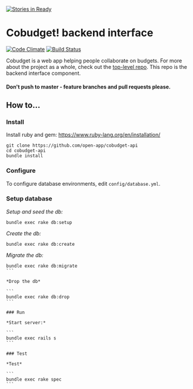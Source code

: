 [![Stories in Ready](https://badge.waffle.io/open-app/cobudget-api.png?label=ready&title=Ready)](https://waffle.io/open-app/cobudget-api)
# Cobudget! backend interface

[![Code Climate](https://codeclimate.com/github/enspiral/cobudget-api.png)](https://codeclimate.com/github/enspiral/cobudget-api)
[![Build Status](https://travis-ci.org/enspiral/cobudget-api.png)](https://travis-ci.org/enspiral/cobudget-api)

Cobudget is a web app helping people collaborate on budgets. For more about the project as a whole, check out the [top-level repo](https://github.com/open-app/cobudget). This repo is the backend interface component.

#### Don't push to master - feature branches and pull requests please.

## How to...

### Install

Install ruby and gem: https://www.ruby-lang.org/en/installation/

```
git clone https://github.com/open-app/cobudget-api
cd cobudget-api
bundle install
```

### Configure

To configure database environments, edit `config/database.yml`.

### Setup database

*Setup and seed the db:*

```
bundle exec rake db:setup
```

*Create the db:*

```
bundle exec rake db:create
```

*Migrate the db:*

````
bundle exec rake db:migrate
```

*Drop the db*

```
bundle exec rake db:drop
```

### Run

*Start server:*

```
bundle exec rails s
```

### Test

*Test*

```
bundle exec rake spec
```

